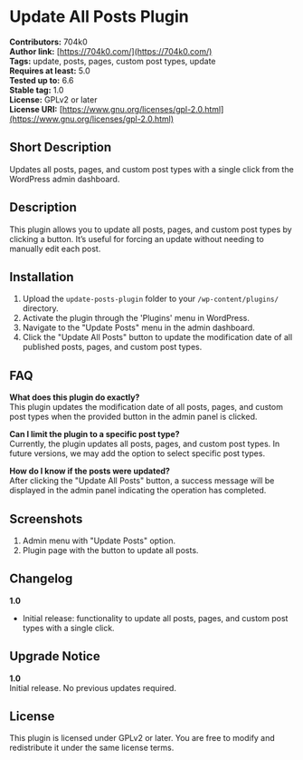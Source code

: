 # Update All Posts Plugin

**Contributors:** 704k0  
**Author link:** [https://704k0.com/](https://704k0.com/)  
**Tags:** update, posts, pages, custom post types, update  
**Requires at least:** 5.0  
**Tested up to:** 6.6  
**Stable tag:** 1.0  
**License:** GPLv2 or later  
**License URI:** [https://www.gnu.org/licenses/gpl-2.0.html](https://www.gnu.org/licenses/gpl-2.0.html)

## Short Description

Updates all posts, pages, and custom post types with a single click from the WordPress admin dashboard.

## Description

This plugin allows you to update all posts, pages, and custom post types by clicking a button. It’s useful for forcing an update without needing to manually edit each post.

## Installation

1. Upload the `update-posts-plugin` folder to your `/wp-content/plugins/` directory.
2. Activate the plugin through the 'Plugins' menu in WordPress.
3. Navigate to the "Update Posts" menu in the admin dashboard.
4. Click the "Update All Posts" button to update the modification date of all published posts, pages, and custom post types.

## FAQ

**What does this plugin do exactly?**  
This plugin updates the modification date of all posts, pages, and custom post types when the provided button in the admin panel is clicked.

**Can I limit the plugin to a specific post type?**  
Currently, the plugin updates all posts, pages, and custom post types. In future versions, we may add the option to select specific post types.

**How do I know if the posts were updated?**  
After clicking the "Update All Posts" button, a success message will be displayed in the admin panel indicating the operation has completed.

## Screenshots

1. Admin menu with "Update Posts" option.
2. Plugin page with the button to update all posts.

## Changelog

**1.0**  
- Initial release: functionality to update all posts, pages, and custom post types with a single click.

## Upgrade Notice

**1.0**  
Initial release. No previous updates required.

## License

This plugin is licensed under GPLv2 or later. You are free to modify and redistribute it under the same license terms.